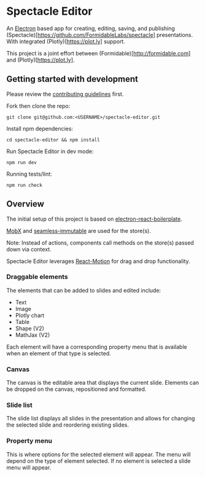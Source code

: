 # Spectacle Editor

An [Electron](https://github.com/electron/electron) based app for creating, editing, saving, and publishing (Spectacle)[https://github.com/FormidableLabs/spectacle] presentations. With integrated (Plotly)[https://plot.ly] support.

This project is a joint effort between (Formidable)[http://formidable.com] and (Plotly)[https://plot.ly].

## Getting started with development

Please review the [contributing guidelines](https://github.com/FormidableLabs/spectacle-editor/blob/master/CONTRIBUTING.md) first.

Fork then clone the repo:

```
git clone git@github.com:<USERNAME>/spectacle-editor.git
```

Install npm dependencies:

```
cd spectacle-editor && npm install
```

Run Spectacle Editor in dev mode:

```
npm run dev
```

Running tests/lint:

```
npm run check
```

## Overview

The initial setup of this project is based on [electron-react-boilerplate](https://github.com/chentsulin/electron-react-boilerplate).

[MobX](https://mobxjs.github.io/mobx) and [seamless-immutable](https://github.com/rtfeldman/seamless-immutable) are used for the store(s).

Note: Instead of actions, components call methods on the store(s) passed down via context.

Spectacle Editor leverages [React-Motion](https://github.com/chenglou/react-motion) for drag and drop functionality.

### Draggable elements

The elements that can be added to slides and edited include:

* Text
* Image
* Plotly chart
* Table
* Shape (V2)
* MathJax (V2)

Each element will have a corresponding property menu that is available when an element of that type is selected.

### Canvas

The canvas is the editable area that displays the current slide. Elements can be dropped on the canvas, repositioned and formatted.

### Slide list

The slide list displays all slides in the presentation and allows for changing the selected slide and reordering existing slides.

### Property menu

This is where options for the selected element will appear. The menu will depend on the type of element selected. If no element is selected a slide menu will appear.

